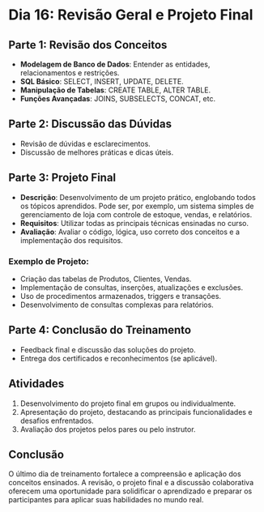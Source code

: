 # Dia 16: Revisão Geral e Projeto Final

## Parte 1: Revisão dos Conceitos

- **Modelagem de Banco de Dados**: Entender as entidades, relacionamentos e restrições.
- **SQL Básico**: SELECT, INSERT, UPDATE, DELETE.
- **Manipulação de Tabelas**: CREATE TABLE, ALTER TABLE.
- **Funções Avançadas**: JOINS, SUBSELECTS, CONCAT, etc.

## Parte 2: Discussão das Dúvidas

- Revisão de dúvidas e esclarecimentos.
- Discussão de melhores práticas e dicas úteis.

## Parte 3: Projeto Final

- **Descrição**: Desenvolvimento de um projeto prático, englobando todos os tópicos aprendidos. Pode ser, por exemplo, um sistema simples de gerenciamento de loja com controle de estoque, vendas, e relatórios.
- **Requisitos**: Utilizar todas as principais técnicas ensinadas no curso.
- **Avaliação**: Avaliar o código, lógica, uso correto dos conceitos e a implementação dos requisitos.

### Exemplo de Projeto:

- Criação das tabelas de Produtos, Clientes, Vendas.
- Implementação de consultas, inserções, atualizações e exclusões.
- Uso de procedimentos armazenados, triggers e transações.
- Desenvolvimento de consultas complexas para relatórios.

## Parte 4: Conclusão do Treinamento

- Feedback final e discussão das soluções do projeto.
- Entrega dos certificados e reconhecimentos (se aplicável).

## Atividades

1. Desenvolvimento do projeto final em grupos ou individualmente.
2. Apresentação do projeto, destacando as principais funcionalidades e desafios enfrentados.
3. Avaliação dos projetos pelos pares ou pelo instrutor.

## Conclusão

O último dia de treinamento fortalece a compreensão e aplicação dos conceitos ensinados. A revisão, o projeto final e a discussão colaborativa oferecem uma oportunidade para solidificar o aprendizado e preparar os participantes para aplicar suas habilidades no mundo real.